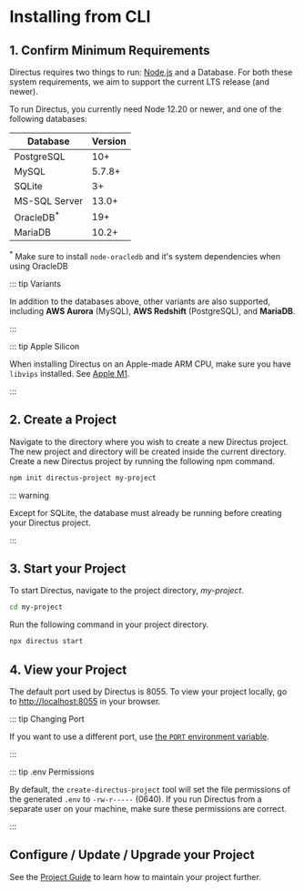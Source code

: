 # Installing from CLI

## 1. Confirm Minimum Requirements

Directus requires two things to run: [Node.js](https://nodejs.dev) and a Database. For both these system requirements,
we aim to support the current LTS release (and newer).

To run Directus, you currently need Node 12.20 or newer, and one of the following databases:

| Database              | Version |
| --------------------- | ------- |
| PostgreSQL            | 10+     |
| MySQL                 | 5.7.8+  |
| SQLite                | 3+      |
| MS-SQL Server         | 13.0+   |
| OracleDB<sup>\*</sup> | 19+     |
| MariaDB               | 10.2+   |

<sup>\*</sup> Make sure to install `node-oracledb` and it's system dependencies when using OracleDB

::: tip Variants

In addition to the databases above, other variants are also supported, including **AWS Aurora** (MySQL), **AWS
Redshift** (PostgreSQL), and **MariaDB**.

:::

::: tip Apple Silicon

When installing Directus on an Apple-made ARM CPU, make sure you have `libvips` installed. See
[Apple M1](https://sharp.pixelplumbing.com/install#apple-m1).

:::

## 2. Create a Project

Navigate to the directory where you wish to create a new Directus project. The new project and directory will be created
inside the current directory. Create a new Directus project by running the following npm command.

```bash
npm init directus-project my-project
```

::: warning

Except for SQLite, the database must already be running before creating your Directus project.

:::

## 3. Start your Project

To start Directus, navigate to the project directory, _my-project_.

```bash
cd my-project
```

Run the following command in your project directory.

```bash
npx directus start
```

## 4. View your Project

The default port used by Directus is 8055. To view your project locally, go to
[http://localhost:8055](http://localhost:8055) in your browser.

::: tip Changing Port

If you want to use a different port, use [the `PORT` environment variable](/reference/environment-variables/#general).

:::

::: tip .env Permissions

By default, the `create-directus-project` tool will set the file permissions of the generated `.env` to `-rw-r-----`
(0640). If you run Directus from a separate user on your machine, make sure these permissions are correct.

:::

## Configure / Update / Upgrade your Project

See the [Project Guide](/guides/projects/#upgrading-updating-a-project) to learn how to maintain your project further.
